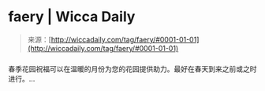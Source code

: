 <!--yml

类别：未分类

日期：2024-06-12 18:25:45

-->

# faery | Wicca Daily

> 来源：[http://wiccadaily.com/tag/faery/#0001-01-01](http://wiccadaily.com/tag/faery/#0001-01-01)

### [](http://wiccadaily.com/1374-2/)

春季花园祝福可以在温暖的月份为您的花园提供助力。最好在春天到来之前或之时进行。…
